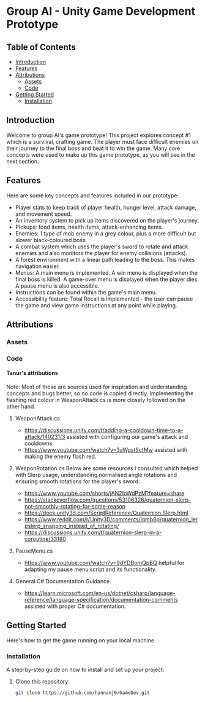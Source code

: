 # Group AI - Unity Game Development Prototype

## Table of Contents
- [Introduction](#introduction)
- [Features](#features)
- [Attributions](#attributions)
  - [Assets](#assets)
  - [Code](#code)
- [Getting Started](#getting-started)
  - [Installation](#installation)

## Introduction

Welcome to group AI's game prototype! This project explores concept #1 which is a survival, crafting game. 
The player must face difficult enemies on their journey to the final boss and beat it to win the game. 
Many core concepts were used to make up this game prototype, as you will see in the next section.

## Features

Here are some key concepts and features included in our prototype:

- Player stats to keep track of player health, hunger level, attack damage, and movement speed.
- An inventory system to pick up items discovered on the player's journey.
- Pickups: food items, health items, attack-enhancing items.
- Enemies: 1 type of mob enemy in a grey colour, plus a more difficult but slower black-coloured boss.
- A combat system which uses the player's sword to rotate and attack enemies and also monitors the player for enemy collisions (attacks).
- A forest environment with a linear path leading to the boss. This makes navigation easier.
- Menus: A main menu is implemented. A win menu is displayed when the final boss is killed. A game-over menu is displayed when the player dies. A pause menu is also accessible.
- Instructions can be found within the game's main menu.
- Accessibility feature: Total Recall is implemented - the user can pause the game and view game instructions at any point while playing.

## Attributions

### Assets

### Code
    
#### Tanur's attributions
Note: Most of these are sources used for inspiration and understanding concepts and bugs better, so no code is copied directly.
Implementing the flashing red colour in WeaponAttack.cs is more closely followed on the other hand.
1. WeaponAttack.cs
   - https://discussions.unity.com/t/adding-a-cooldown-time-to-a-attack/140231/3 assisted with configuring our game's attack and cooldowns.
   - https://www.youtube.com/watch?v=3aWgstSctMw assisted with making the enemy flash red.

2. WeaponRotation.cs
   Below are some resources I consulted which helped with Slerp usage, understanding normalised angle rotations and ensuring smooth rotations for the player's sword:
   - https://www.youtube.com/shorts/jAN2IoWdPzM?feature=share
   - https://stackoverflow.com/questions/53106326/quaternion-slerp-not-smoothly-rotating-for-some-reason
   - https://docs.unity3d.com/ScriptReference/Quaternion.Slerp.html
   - https://www.reddit.com/r/Unity3D/comments/lqmb8p/quaternion_lerpslerp_snapping_instead_of_rotating/
   - https://discussions.unity.com/t/quaternion-slerp-in-a-coroutine/33180
  
3. PauseMenu.cs
   - https://www.youtube.com/watch?v=9dYDBomQpBQ helpful for adapting my pause menu script and its functionality.

4. General C# Documentation Guidance.
   - https://learn.microsoft.com/en-us/dotnet/csharp/language-reference/language-specification/documentation-comments assisted with proper C# documentation.
    
## Getting Started

Here's how to get the game running on your local machine.

### Installation

A step-by-step guide on how to install and set up your project:

1. Clone this repository:
   ```sh
   git clone https://github.com/hannanj0/GameDev.git
